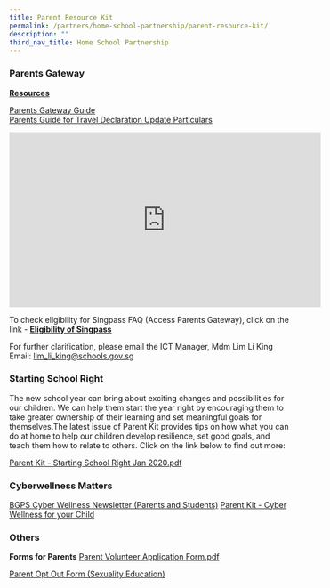 ```yaml
---
title: Parent Resource Kit
permalink: /partners/home-school-partnership/parent-resource-kit/
description: ""
third_nav_title: Home School Partnership
---
```

### Parents Gateway

**<u>Resources</u>**

[Parents Gateway Guide](/files/Parents%20Gateway.pdf) <br>
[Parents Guide for Travel Declaration Update Particulars](/files/Parents%20Guide%20for%20Travel%20Declaration%20Update%20Particulars.pdf)

<iframe width="560" height="315" src="https://www.youtube.com/embed/tW9jwyuovOo" title="YouTube video player" frameborder="0" allow="accelerometer; autoplay; clipboard-write; encrypted-media; gyroscope; picture-in-picture" allowfullscreen></iframe>

To check eligibility for Singpass FAQ (Access Parents Gateway), click on the link - **[Eligibility of Singpass](https://www.ifaq.gov.sg/singpass/apps/fcd_faqmain.aspx?FAQ=2101386)**

  

For further clarification, please email the ICT Manager, Mdm Lim Li King <br>
Email: [lim\_li\_king@schools.gov.sg](mailto:lim_li_king@schools.gov.sg)

### Starting School Right

The new school year can bring about exciting changes and possibilities for our children. We can help them start the year right by encouraging them to take greater ownership of their learning and set meaningful goals for themselves.The latest issue of Parent Kit provides tips on how what you can do at home to help our children develop resilience, set good goals, and teach them how to relate to others. Click on the link below to find out more:  
  
[Parent Kit - Starting School Right Jan 2020.pdf](https://bedokgreenpri.moe.edu.sg/qql/slot/u204/Partnerships/Home%20School%20Partnerships/Parent%20Kit%20-%20Starting%20School%20Right%20Jan%202020.pdf)  

### Cyberwellness Matters

[BGPS Cyber Wellness Newsletter (Parents and Students)](https://bedokgreenpri-moe-edu-sg-admin.cwp.sg/qql/slot/u204/For%20Parents/BGPS%20Cyber%20Wellness%20Newsletter.pdf) [Parent Kit - Cyber Wellness for your Child](https://bedokgreenpri-moe-edu-sg-admin.cwp.sg/qql/slot/u204/Downloads/Parent%20Kit%20-%20Cyber%20Wellness%20for%20your%20Child%20-%2001.pdf)   

### Others

**Forms for Parents**
[Parent Volunteer Application Form.pdf](https://bedokgreenpri-moe-edu-sg-admin.cwp.sg/qql/slot/u204/Partners/Parents/School%20Circulars/For%20Parents/Parent%20Volunteer%20Application%20Form.pdf)   
  
[Parent Opt Out Form (Sexuality Education)](https://bedokgreenpri-moe-edu-sg-admin.cwp.sg/qql/slot/u204/2019%20CCE%20Update/Parent%20Opt%20Out%20Form%202020.pdf)